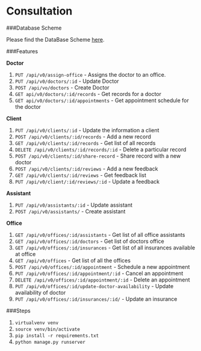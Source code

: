 # Consultation

###Database Scheme

Please find the DataBase Scheme [here](https://my.vertabelo.com/doc/vLuKE8xoz8fbOAbmOAVgRCoTlYPNOlvd).

###Features

**Doctor**
    
   1. `PUT /api/v0/assign-office` - Assigns the doctor to an office.
   2. `PUT /api/v0/doctors/:id` - Update Doctor
   3. `POST /api/vo/doctors` - Create Doctor
   3. `GET api/v0/doctors/:id/records` - Get records for a doctor
   4. `GET api/v0/doctors/:id/appointments` - Get appointment schedule for the doctor
   
**Client**

   1. `PUT /api/v0/clients/:id` - Update the information a client
   2. `POST /api/v0/clients/:id/records` - Add a new record
   3. `GET /api/v0/clients/:id/records` - Get list of all records
   4. `DELETE /api/v0/clients/:id/records/:id` - Delete a particular record
   5. `POST /api/v0/clients/:id/share-record` - Share record with a new doctor
   6. `POST /api/v0/clients/:id/reviews` - Add a new feedback
   7. `GET /api/v0/clients/:id/reviews` - Get feedback list
   8. `PUT /api/v0/client/:id/reviews/:id` - Update a feedback
  
**Assistant**

   1. `PUT /api/v0/assistants/:id` - Update assistant
   2. `POST /api/v0/assistants/` - Create assistant

**Office**
    
   1. `GET /api/v0/offices/:id/assistants` - Get list of all office assistants
   2. `GET /api/v0/offices/:id/doctors` - Get list of doctors office
   3. `GET /api/v0/offices/:id/insurances` - Get list of all insurances available at office
   4. `GET /api/v0/offices` - Get list of all the offices
   5. `POST /api/v0/offices/:id/appointment` - Schedule a new appointment
   6. `PUT /api/v0/offices/:id/appointment/:id` - Cancel an appointment
   7. `DELETE /api/v0/offices/:id/appointment/:id` - Delete an appointment
   8. `PUT /api/v0/offices/:id/update-doctor-availability` - Update availability of doctor
   9. `PUT /api/v0/offices/:id/insurances/:id/` - Update an insurance


###Steps

   1. `virtualvenv venv`
   2. `source venv/bin/activate`
   3. `pip install -r requirements.txt`
   4. `python manage.py runserver`
   

